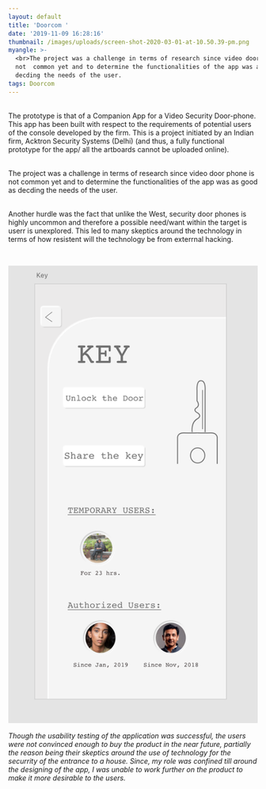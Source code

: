 ```yaml
---
layout: default
title: 'Doorcom '
date: '2019-11-09 16:28:16'
thumbnail: /images/uploads/screen-shot-2020-03-01-at-10.50.39-pm.png
myangle: >-
  <br>The project was a challenge in terms of research since video door phone is
  not  common yet and to determine the functionalities of the app was as good as
  decding the needs of the user.
tags: Doorcom
---
```

<br>The prototype is that of a Companion App for a Video Security Door-phone. This app has been built with respect to the requirements of potential users of the console developed by the firm. This is a project initiated by an Indian firm, Acktron Security Systems (Delhi) (and thus, a fully functional prototype for the app/ all the artboards cannot be uploaded online). <br>

<br>The project was a challenge in terms of research since video door phone is not  common yet and to determine the functionalities of the app was as good as decding the needs of the user. 

<br>Another hurdle was the fact that unlike the West, security door phones is highly uncommon and therefore a possible need/want within the target is userr is unexplored. This led to many skeptics around the technology in terms of how resistent will the technology be from exterrnal hacking. 

<br><u>

![Main Options for the Key](/images/uploads/screen-shot-2020-03-01-at-11.09.43-pm.png "Key")

</u>

*Though the usability testing of the application was successful, the users were not convinced enough to buy the product in the near future, partially the reason being their skeptics around the use of technology for the securrity of the entrance to a house. Since, my role was confined till around the designing of the app, I was unable to work further on the product to make it more desirable to the users.*  

<br><br>
